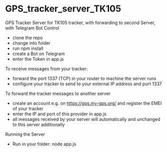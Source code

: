 # GPS_tracker_server_TK105
GPS Tracker Server for TK105 tracker, with forwarding to second Server, with Telegram Bot Control


- clone the repo
- change into folder
- run npm install
- create a Bot on Telegram
- enter the Token in app.js

To receive messages from your tracker:
- forward the port 1337 (TCP) in your router to machine the server runs
- configure your tracker to send to your external IP address and port 1337

To forward the tracker messages to another server
- create an account e.g. on https://gps.my-gps.org/ and register the EMEI of your tracker
- enter the IP and port of this provider in app.js
- all messages received by your server will automatically and unchanged to this server additionally

Running the Server
- Run in your folder: node app.js


